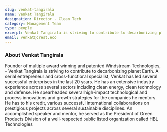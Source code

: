 ```yaml
---
slug: venkat-tangirala
name: Venkat Tangirala
designation: Director - Clean Tech
category: Management Team
type: people
excerpt: Venkat Tangirala is striving to contribute to decarbonizing planet Earth. A serial entrepreneur and cross-functional specialist, Venkat has led several successful enterprises in the last 20 years.
email: venkat@crest.eco
---
```


### About Venkat Tangirala

Founder of multiple award winning and patented Windstream Technologies, - Venkat Tangirala is striving to
contribute to decarbonizing planet Earth. A serial entrepreneur and cross-functional specialist, Venkat has led
several successful enterprises in the last 20 years.
He has an extensive industry experience across several sectors including clean energy, clean technology and
defense. He spearheaded several high-impact technological and process innovations and growth strategies for
the companies he mentors. He has to his credit, various successful international collaborations on prestigious
projects across several sustainable disciplines. An accomplished speaker and mentor, he served as the
President of Green Products Division of a well-respected public listed organization called HBL Technologies
